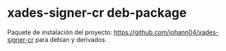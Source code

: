 # xades-signer-cr deb-package

Paquete de instalación del proyecto: https://github.com/johann04/xades-signer-cr para debian y derivados.